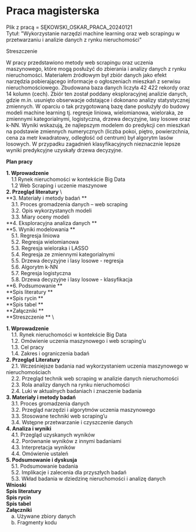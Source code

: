 # Praca magisterska 

Plik z pracą = SĘKOWSKI_OSKAR_PRACA_20240121\
Tytuł: "Wykorzystanie narzędzi machine learning oraz web scrapingu w przetwarzaniu i analizie danych z rynku nieruchomości"

Streszczenie

W pracy przedstawiono metody web scrapingu oraz uczenia maszynowego, które mogą posłużyć do zbierania i analizy danych z rynku nieruchomości. Materiałem źródłowym był zbiór danych jako efekt narzędzia pobierającego informacje o ogłoszeniach mieszkań z serwisu nieruchomościowego. Zbudowana baza danych liczyła 42 422 rekordy oraz 14 kolumn (cech). Zbiór ten został poddany eksploracyjnej analizie danych, gdzie m.in. usunięto obserwacje odstające i dokonano analizy statystycznej zmiennych. W oparciu o tak przygotowaną bazę dane posłużyły do budowy modeli machine learning tj. regresje liniowa, wielomianowa, wieloraka, ze zmiennymi kategorialnymi, logistyczna, drzewa decyzyjne, lasy losowe oraz k-NN. 
Wyniki wskazują, że najlepszym modelem do predykcji cen mieszkań na podstawie zmiennych numerycznych (liczba pokoi, piętro, powierzchnia, cena za metr kwadratowy, odległość od centrum) był algorytm lasów losowych. W przypadku zagadnień klasyfikacyjnych nieznacznie lepsze wyniki predykcyjne uzyskały drzewa decyzyjne. 


**Plan pracy**

**1. Wprowadzenie** \
  &emsp;1.1	Rynek nieruchomości w kontekście Big Data	\
  &emsp;1.2	Web Scraping i uczenie maszynowe \
**2. Przegląd literatury** \	
**3. Materiały i metody badań	** \
  &emsp;3.1. Proces gromadzenia danych – web scraping	\
  &emsp;3.2. Opis wykorzystanych modeli	\
  &emsp;3.3. Miary oceny modeli	\
**4. Eksploracyjna analiza danych	** \
**5. Wyniki modelowania	** \
  &emsp;5.1. Regresja liniowa	\
  &emsp;5.2. Regresja wielomianowa	\
  &emsp;5.3. Regresja wieloraka i LASSO	\
  &emsp;5.4. Regresja ze zmiennymi kategorialnymi	\
  &emsp;5.5. Drzewa decyzyjne i lasy losowe - regresja	\
  &emsp;5.6. Algorytm k-NN	\
  &emsp;5.7. Regresja logistyczna	\
  &emsp;5.8. Drzewa decyzyjne i lasy losowe - klasyfikacja	\
**6. Podsumowanie	** \
**Spis literatury	** \
**Spis rycin	** \
**Spis tabel	** \
**Załączniki	** \
**Streszczenie	** \


**1. Wprowadzenie** \
  &emsp;1.1. Rynek nieruchomości w kontekście Big Data \
  &emsp;1.2. Omówienie uczenia maszynowego i web scraping’u \
  &emsp;1.3. Cel pracy \
  &emsp;1.4. Zakres i ograniczenia badań  \
**2. Przegląd Literatury** \
  &emsp;2.1. Wcześniejsze badania nad wykorzystaniem uczenia maszynowego w nieruchomościach \
  &emsp;2.2. Przegląd technik web scraping w analizie danych nieruchomości  \
  &emsp;2.3. Rola analizy danych na rynku nieruchomości \
  &emsp;2.4. Luki w aktualnych badaniach i znaczenie badania \
**3. Materiały i metody badań**\
  &emsp;3.1. Proces gromadzenia danych \
  &emsp;3.2. Przegląd narzędzi i algorytmów uczenia maszynowego \
  &emsp;3.3. Stosowane techniki web scraping’u\
  &emsp;3.4. Wstępne przetwarzanie i czyszczenie danych \
**4. Analiza i wyniki** \
  &emsp;4.1. Przegląd uzyskanych wyników \
  &emsp;4.2. Porównanie wyników z innymi badaniami \
  &emsp;4.3. Interpretacja wyników \
  &emsp;4.4. Omówienie ustaleń\
**5. Podsumowanie i dyskusja** \
  &emsp;5.1. Podsumowanie badania \
  &emsp;5.2. Implikacje i zalecenia dla przyszłych badań \
  &emsp;5.3. Wkład badania w dziedzinę nieruchomości i analizę danych \
**Wnioski** \
**Spis literatury** \
**Spis rycin** \
**Spis tabel** \
**Załączniki** \
  &emsp;a. Używane zbiory danych \
  &emsp;b. Fragmenty kodu 
